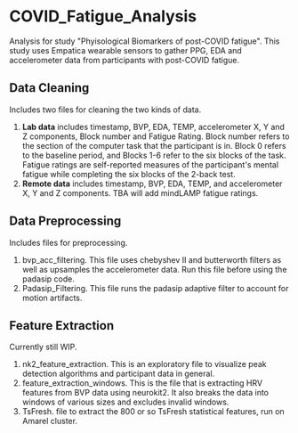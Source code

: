 # COVID_Fatigue_Analysis

Analysis for study "Phyisological Biomarkers of post-COVID fatigue". This study uses Empatica wearable sensors to gather PPG, EDA and accelerometer data from participants with post-COVID fatigue.

## Data Cleaning
Includes two files for cleaning the two kinds of data.
1. **Lab data** includes timestamp, BVP, EDA, TEMP, accelerometer X, Y and Z components, Block number and Fatigue Rating. Block number refers to the section of the computer task that the participant is in. Block 0 refers to the baseline period, and Blocks 1-6 refer to the six blocks of the task. Fatigue ratings are self-reported measures of the participant's mental fatigue while completing the six blocks of the 2-back test.
2. **Remote data** includes timestamp, BVP, EDA, TEMP, and accelerometer X, Y and Z components. TBA will add mindLAMP fatigue ratings.

## Data Preprocessing
Includes files for preprocessing.
1. bvp_acc_filtering. This file uses chebyshev II and butterworth filters as well as upsamples the accelerometer data. Run this file before using the padasip code.
2. Padasip_Filtering. This file runs the padasip adaptive filter to account for motion artifacts. 

## Feature Extraction
Currently still WIP.
1. nk2_feature_extraction. This is an exploratory file to visualize peak detection algorithms and participant data in general.
2. feature_extraction_windows. This is the file that is extracting HRV features from BVP data using neurokit2. It also breaks the data into windows of various sizes and excludes invalid windows.
3. TsFresh. file to extract the 800 or so TsFresh statistical features, run on Amarel cluster.
